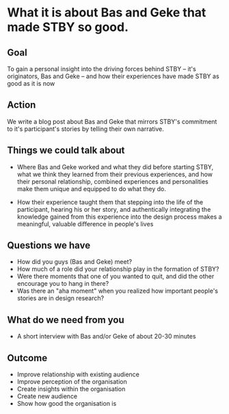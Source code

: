 # What it is about Bas and Geke that made STBY so good.

## Goal

To gain a personal insight into the driving forces behind STBY – it's originators, Bas and Geke – and how their experiences have made STBY as good as it is now

## Action

We write a blog post about Bas and Geke that mirrors STBY's commitment to it's participant's stories by telling their own narrative.   

## Things we could talk about

* Where Bas and Geke worked and what they did before starting STBY, what we think they learned from their previous experiences, and how their personal relationship, combined experiences and personalities make them unique and equipped to do what they do.

* How their experience taught them that stepping into the life of the participant, hearing his or her story, and authentically integrating the knowledge gained from this experience into the design process makes a meaningful, valuable difference in people's lives

## Questions we have

* How did you guys (Bas and Geke) meet?
* How much of a role did your relationship play in the formation of STBY?
* Were there moments that one of you wanted to quit, and did the other encourage you to hang in there?
* Was there an "aha moment" when you realized how important people's stories are in design research?

## What do we need from you

* A short interview with Bas and/or Geke of about 20-30 minutes

## Outcome

* Improve relationship with existing audience
* Improve perception of the organisation
* Create insights within the organisation
* Create new audience
* Show how good the organisation is
